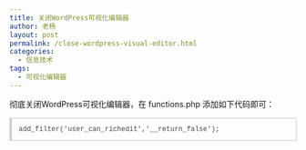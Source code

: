 ```yaml
---
title: 关闭WordPress可视化编辑器
author: 老杨
layout: post
permalink: /close-wordpress-visual-editor.html
categories:
  - 信息技术
tags:
  - 可视化编辑器
---
```

彻底关闭WordPress可视化编辑器，在 functions.php 添加如下代码即可：

<pre style="margin:15px 0;font:100 12px/18px monaco, andale mono, courier new;padding:10px 12px;border:#ccc 1px solid;border-left-width:4px;background-color:#fefefe;box-shadow:0 0 4px #eee;word-break:break-all;word-wrap:break-word;color:#444">add_filter('user_can_richedit','__return_false');  </pre>